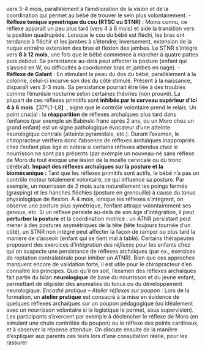 vers 3-4 mois, parallèlement à l’amélioration de la vision et de la coordination qui permet au bébé de trouver le sein plus volontairement. - **Réflexe tonique symétrique du cou (RTSC ou STNR)** : Moins connu, ce réflexe apparaît un peu plus tard (vers 4 à 6 mois) et aide la transition vers la position quadrupède. Lorsque le cou du bébé est fléchi, les bras ont tendance à fléchir et les jambes à s’étendre; inversement, extension de la nuque entraîne extension des bras et flexion des jambes. Le STNR s’intègre vers **8 à 12 mois**, une fois que le bébé commence à marcher à quatre pattes puis debout. Sa persistance au-delà peut affecter la posture (enfant qui s’assied en W, ou difficultés à coordonner bras et jambes en nage). - **Réflexe de Galant** : En stimulant la peau du dos du bébé, parallèlement à la colonne, celui-ci incurve son dos du côté stimulé. Présent à la naissance, disparaît vers 2-3 mois. Sa persistance pourrait être liée à des troubles comme l’énurésie nocturne selon certaines théories (non prouvé). La plupart de ces réflexes primitifs sont **inhibés par le cerveau supérieur d’ici 4 à 6 mois**【37†L1-L8】, signe que le contrôle volontaire prend le relais. Un point crucial : la **réapparition** de réflexes archaïques plus tard dans l’enfance (par exemple un Babinski franc après 2 ans, ou un Moro chez un grand enfant) est un signe pathologique évocateur d’une atteinte neurologique centrale (atteinte pyramidale, etc.). Durant l’examen, le chiropracteur vérifiera donc l’absence de réflexes archaïques inappropriés chez l’enfant plus âgé et notera si certains réflexes attendus chez le nourrisson ne sont pas présents (par exemple un nouveau-né sans réflexe de Moro du tout évoque une lésion de la moelle cervicale ou du tronc cérébral). **Impact des réflexes archaïques sur la posture et la biomécanique :** Tant que les réflexes primitifs sont actifs, le bébé n’a pas un contrôle moteur totalement volontaire, ce qui influence sa posture. Par exemple, un nourrisson de 2 mois aura naturellement les poings fermés (grasping) et les hanches fléchies (posture en grenouille) à cause du tonus physiologique de flexion. À 4 mois, lorsque les réflexes s’intègrent, on observe une posture plus symétrique, l’enfant attrape volontairement ses genoux, etc. Si un réflexe persiste au-delà de son âge d’intégration, il peut **perturber la posture** et la coordination motrice : un ATNR persistant peut mener à des postures asymétriques de la tête (tête toujours tournée d’un côté), un STNR non intégré peut affecter la façon de ramper ou plus tard la manière de s’asseoir (enfant qui se tient mal à table). Certains thérapeutes proposent des exercices d’*intégration des réflexes* pour les enfants chez qui on suspecte une persistance de réflexes archaïques (par ex., exercices de reptation contralatérale pour inhiber un ATNR). Bien que ces approches manquent encore de validation forte, il est utile pour le chiropracteur d’en connaître les principes. Quoi qu’il en soit, l’examen des réflexes archaïques fait partie du bilan **neurologique** de base du nourrisson et du jeune enfant, permettant de dépister des anomalies du tonus ou du développement neurologique. *Encadré pratique – Atelier réflexes sur poupon :* Lors de la formation, un **atelier pratique** est consacré à la mise en évidence de quelques réflexes archaïques sur un poupon pédagogique (ou idéalement avec un nourrisson volontaire si la logistique le permet, sous supervision). Les participants s’exercent par exemple à déclencher le réflexe de Moro (en simulant une chute contrôlée du poupon) ou le réflexe des points cardinaux, et à observer la réponse attendue. On discute ensuite de la manière d’expliquer aux parents ces tests lors d’une consultation réelle, pour les rassurer